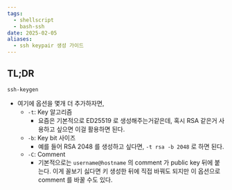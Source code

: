 ```yaml
---
tags:
  - shellscript
  - bash-ssh
date: 2025-02-05
aliases:
  - ssh keypair 생성 가이드
---
```

## TL;DR

```
ssh-keygen
```

- 여기에 옵션을 몇개 더 추가하자면,
	- `-t`: Key 알고리즘
		- 요즘은 기본적으로 ED25519 로 생성해주는거같은데, 혹시 RSA 같은거 사용하고 싶으면 이걸 활용하면 된다.
	- `-b`: Key bit 사이즈
		- 예를 들어 RSA 2048 를 생성하고 싶다면, `-t rsa -b 2048` 로 하면 된다.
	- `-C`: Comment
		- 기본적으로는 `username@hostname` 의 comment 가 public key 뒤에 붙는다. 이게 꼴보기 싫다면 키 생성한 뒤에 직접 바꿔도 되지만 이 옵션으로 comment 를 바꿀 수도 있다.